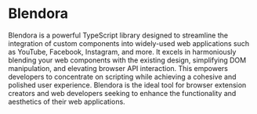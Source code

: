 # Blendora

Blendora is a powerful TypeScript library designed to streamline the integration of custom components into widely-used web applications such as YouTube, Facebook, Instagram, and more. It excels in harmoniously blending your web components with the existing design, simplifying DOM manipulation, and elevating browser API interaction. This empowers developers to concentrate on scripting while achieving a cohesive and polished user experience. Blendora is the ideal tool for browser extension creators and web developers seeking to enhance the functionality and aesthetics of their web applications.
